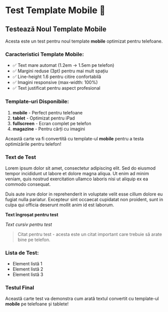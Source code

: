 # Test Template Mobile 📱

## Testează Noul Template Mobile

Acesta este un test pentru noul template **mobile** optimizat pentru telefoane.

### Caracteristici Template Mobile:
- ✅ Text mare automat (1.2em → 1.5em pe telefon)
- ✅ Margini reduse (3pt) pentru mai mult spațiu
- ✅ Line-height 1.6 pentru citire confortabilă
- ✅ Imagini responsive (max-width: 100%)
- ✅ Text justificat pentru aspect profesional

### Template-uri Disponibile:
1. **mobile** - Perfect pentru telefoane
2. **tablet** - Optimizat pentru iPad
3. **fullscreen** - Ecran complet pe telefon
4. **magazine** - Pentru cărți cu imagini

Această carte va fi convertită cu template-ul **mobile** pentru a testa optimizările pentru telefon!

### Text de Test

Lorem ipsum dolor sit amet, consectetur adipiscing elit. Sed do eiusmod tempor incididunt ut labore et dolore magna aliqua. Ut enim ad minim veniam, quis nostrud exercitation ullamco laboris nisi ut aliquip ex ea commodo consequat.

Duis aute irure dolor in reprehenderit in voluptate velit esse cillum dolore eu fugiat nulla pariatur. Excepteur sint occaecat cupidatat non proident, sunt in culpa qui officia deserunt mollit anim id est laborum.

**Text îngroșat pentru test**

*Text cursiv pentru test*

> Citat pentru test - acesta este un citat important care trebuie să arate bine pe telefon.

### Lista de Test:
- Element listă 1
- Element listă 2  
- Element listă 3

### Testul Final

Această carte test va demonstra cum arată textul convertit cu template-ul **mobile** pe telefoane și tablete!
